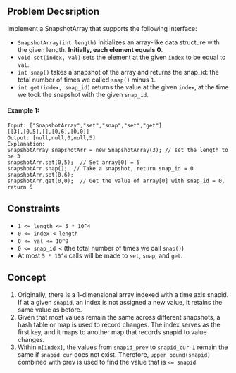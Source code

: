 ## Problem Decsription

Implement a SnapshotArray that supports the following interface:

* `SnapshotArray(int length)` initializes an array-like data structure with the given length. **Initially, each element equals 0**.
* `void set(index, val)` sets the element at the given `index` to be equal to `val`.
* `int snap()` takes a snapshot of the array and returns the snap_id: the total number of times we called `snap()` minus `1`.
* `int get(index, snap_id)` returns the value at the given `index`, at the time we took the snapshot with the given `snap_id`.
 

#### Example 1:
```plaintext
Input: ["SnapshotArray","set","snap","set","get"]
[[3],[0,5],[],[0,6],[0,0]]
Output: [null,null,0,null,5]
Explanation: 
SnapshotArray snapshotArr = new SnapshotArray(3); // set the length to be 3
snapshotArr.set(0,5);  // Set array[0] = 5
snapshotArr.snap();  // Take a snapshot, return snap_id = 0
snapshotArr.set(0,6);
snapshotArr.get(0,0);  // Get the value of array[0] with snap_id = 0, return 5
```

## Constraints

- `1 <= length <= 5 * 10^4`
- `0 <= index < length`
- `0 <= val <= 10^9`
- `0 <= snap_id <` (the total number of times we call `snap()`)
- At most `5 * 10^4` calls will be made to `set`, `snap`, and `get`.

## Concept
1. Originally, there is a 1-dimensional array indexed with a time axis snapid. If at a given `snapid`, an index is not assigned a new value, it retains the same value as before.
2. Given that most values remain the same across different snapshots, a hash table or map is used to record changes. The index serves as the first key, and it maps to another map that records snapid to value changes.
3. Within `m[index]`, the values from `snapid_prev` to `snapid_cur-1` remain the same if `snapid_cur` does not exist. Therefore, `upper_bound(snapid)` combined with prev is used to find the value that is `<= snapid`.
